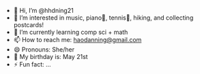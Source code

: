 - 👋 Hi, I’m @hhdning21
- 👀 I’m interested in music, piano🎵, tennis🎾, hiking, and collecting postcards!
- 🌱 I’m currently learning comp sci + math
- 📫 How to reach me: haodanning@gmail.com
- 😄 Pronouns: She/her
- 🎂 My birthday is: May 21st
- ⚡ Fun fact: ...

<!---
kaitlynhh/kaitlynhh is a ✨ special ✨ repository because its `README.md` (this file) appears on your GitHub profile.
You can click the Preview link to take a look at your changes.
--->
